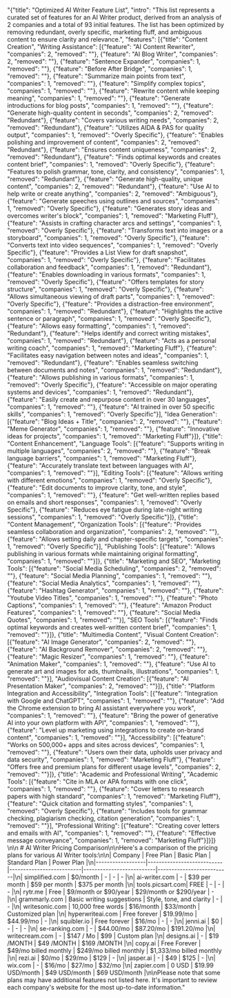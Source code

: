 "{\"title\": \"Optimized AI Writer Feature List\", \"intro\": \"This list represents a curated set of features for an AI Writer product, derived from an analysis of 2 companies and a total of 93 initial features. The list has been optimized by removing redundant, overly specific, marketing fluff, and ambiguous content to ensure clarity and relevance.\", \"features\": [{\"title\": \"Content Creation\", \"Writing Assistance\": [{\"feature\": \"AI Content Rewriter\", \"companies\": 2, \"removed\": \"\"}, {\"feature\": \"AI Blog Writer\", \"companies\": 2, \"removed\": \"\"}, {\"feature\": \"Sentence Expander\", \"companies\": 1, \"removed\": \"\"}, {\"feature\": \"Before After Bridge\", \"companies\": 1, \"removed\": \"\"}, {\"feature\": \"Summarize main points from text\", \"companies\": 1, \"removed\": \"\"}, {\"feature\": \"Simplify complex topics\", \"companies\": 1, \"removed\": \"\"}, {\"feature\": \"Rewrite content while keeping meaning\", \"companies\": 1, \"removed\": \"\"}, {\"feature\": \"Generate introductions for blog posts\", \"companies\": 1, \"removed\": \"\"}, {\"feature\": \"Generate high-quality content in seconds\", \"companies\": 2, \"removed\": \"Redundant\"}, {\"feature\": \"Covers various writing needs\", \"companies\": 2, \"removed\": \"Redundant\"}, {\"feature\": \"Utilizes AIDA & PAS for quality output\", \"companies\": 1, \"removed\": \"Overly Specific\"}, {\"feature\": \"Enables polishing and improvement of content\", \"companies\": 2, \"removed\": \"Redundant\"}, {\"feature\": \"Ensures content uniqueness\", \"companies\": 2, \"removed\": \"Redundant\"}, {\"feature\": \"Finds optimal keywords and creates content brief\", \"companies\": 1, \"removed\": \"Overly Specific\"}, {\"feature\": \"Features to polish grammar, tone, clarity, and consistency\", \"companies\": 1, \"removed\": \"Redundant\"}, {\"feature\": \"Generate high-quality, unique content\", \"companies\": 2, \"removed\": \"Redundant\"}, {\"feature\": \"Use AI to help write or create anything\", \"companies\": 2, \"removed\": \"Ambiguous\"}, {\"feature\": \"Generate speeches using outlines and sources\", \"companies\": 1, \"removed\": \"Overly Specific\"}, {\"feature\": \"Generates story ideas and overcomes writer's block\", \"companies\": 1, \"removed\": \"Marketing Fluff\"}, {\"feature\": \"Assists in crafting character arcs and settings\", \"companies\": 1, \"removed\": \"Overly Specific\"}, {\"feature\": \"Transforms text into images or a storyboard\", \"companies\": 1, \"removed\": \"Overly Specific\"}, {\"feature\": \"Converts text into video sequences\", \"companies\": 1, \"removed\": \"Overly Specific\"}, {\"feature\": \"Provides a List View for draft snapshot\", \"companies\": 1, \"removed\": \"Overly Specific\"}, {\"feature\": \"Facilitates collaboration and feedback\", \"companies\": 1, \"removed\": \"Redundant\"}, {\"feature\": \"Enables downloading in various formats\", \"companies\": 1, \"removed\": \"Overly Specific\"}, {\"feature\": \"Offers templates for story structure\", \"companies\": 1, \"removed\": \"Overly Specific\"}, {\"feature\": \"Allows simultaneous viewing of draft parts\", \"companies\": 1, \"removed\": \"Overly Specific\"}, {\"feature\": \"Provides a distraction-free environment\", \"companies\": 1, \"removed\": \"Redundant\"}, {\"feature\": \"Highlights the active sentence or paragraph\", \"companies\": 1, \"removed\": \"Overly Specific\"}, {\"feature\": \"Allows easy formatting\", \"companies\": 1, \"removed\": \"Redundant\"}, {\"feature\": \"Helps identify and correct writing mistakes\", \"companies\": 1, \"removed\": \"Redundant\"}, {\"feature\": \"Acts as a personal writing coach\", \"companies\": 1, \"removed\": \"Marketing Fluff\"}, {\"feature\": \"Facilitates easy navigation between notes and ideas\", \"companies\": 1, \"removed\": \"Redundant\"}, {\"feature\": \"Enables seamless switching between documents and notes\", \"companies\": 1, \"removed\": \"Redundant\"}, {\"feature\": \"Allows publishing in various formats\", \"companies\": 1, \"removed\": \"Overly Specific\"}, {\"feature\": \"Accessible on major operating systems and devices\", \"companies\": 1, \"removed\": \"Redundant\"}, {\"feature\": \"Easily create and repurpose content in over 30 languages\", \"companies\": 1, \"removed\": \"\"}, {\"feature\": \"AI trained in over 50 specific skills\", \"companies\": 1, \"removed\": \"Overly Specific\"}], \"Idea Generation\": [{\"feature\": \"Blog Ideas + Title\", \"companies\": 2, \"removed\": \"\"}, {\"feature\": \"Meme Generator\", \"companies\": 1, \"removed\": \"\"}, {\"feature\": \"Innovative ideas for projects\", \"companies\": 1, \"removed\": \"Marketing Fluff\"}]}, {\"title\": \"Content Enhancement\", \"Language Tools\": [{\"feature\": \"Supports writing in multiple languages\", \"companies\": 2, \"removed\": \"\"}, {\"feature\": \"Break language barriers\", \"companies\": 1, \"removed\": \"Marketing Fluff\"}, {\"feature\": \"Accurately translate text between languages with AI\", \"companies\": 1, \"removed\": \"\"}], \"Editing Tools\": [{\"feature\": \"Allows writing with different emotions\", \"companies\": 1, \"removed\": \"Overly Specific\"}, {\"feature\": \"Edit documents to improve clarity, tone, and style\", \"companies\": 1, \"removed\": \"\"}, {\"feature\": \"Get well-written replies based on emails and short responses\", \"companies\": 1, \"removed\": \"Overly Specific\"}, {\"feature\": \"Reduces eye fatigue during late-night writing sessions\", \"companies\": 1, \"removed\": \"Overly Specific\"}]}, {\"title\": \"Content Management\", \"Organization Tools\": [{\"feature\": \"Provides seamless collaboration and organization\", \"companies\": 2, \"removed\": \"\"}, {\"feature\": \"Allows setting daily and chapter-specific targets\", \"companies\": 1, \"removed\": \"Overly Specific\"}], \"Publishing Tools\": [{\"feature\": \"Allows publishing in various formats while maintaining original formatting\", \"companies\": 1, \"removed\": \"\"}]}, {\"title\": \"Marketing and SEO\", \"Marketing Tools\": [{\"feature\": \"Social Media Scheduling\", \"companies\": 2, \"removed\": \"\"}, {\"feature\": \"Social Media Planning\", \"companies\": 1, \"removed\": \"\"}, {\"feature\": \"Social Media Analytics\", \"companies\": 1, \"removed\": \"\"}, {\"feature\": \"Hashtag Generator\", \"companies\": 1, \"removed\": \"\"}, {\"feature\": \"Youtube Video Titles\", \"companies\": 1, \"removed\": \"\"}, {\"feature\": \"Photo Captions\", \"companies\": 1, \"removed\": \"\"}, {\"feature\": \"Amazon Product Features\", \"companies\": 1, \"removed\": \"\"}, {\"feature\": \"Social Media Quotes\", \"companies\": 1, \"removed\": \"\"}], \"SEO Tools\": [{\"feature\": \"Finds optimal keywords and creates well-written content brief\", \"companies\": 1, \"removed\": \"\"}]}, {\"title\": \"Multimedia Content\", \"Visual Content Creation\": [{\"feature\": \"AI Image Generator\", \"companies\": 2, \"removed\": \"\"}, {\"feature\": \"AI Background Remover\", \"companies\": 2, \"removed\": \"\"}, {\"feature\": \"Magic Resizer\", \"companies\": 1, \"removed\": \"\"}, {\"feature\": \"Animation Maker\", \"companies\": 1, \"removed\": \"\"}, {\"feature\": \"Use AI to generate art and images for ads, thumbnails, illustrations\", \"companies\": 1, \"removed\": \"\"}], \"Audiovisual Content Creation\": [{\"feature\": \"AI Presentation Maker\", \"companies\": 2, \"removed\": \"\"}]}, {\"title\": \"Platform Integration and Accessibility\", \"Integration Tools\": [{\"feature\": \"Integration with Google and ChatGPT\", \"companies\": 1, \"removed\": \"\"}, {\"feature\": \"Add the Chrome extension to bring AI assistant everywhere you work\", \"companies\": 1, \"removed\": \"\"}, {\"feature\": \"Bring the power of generative AI into your own platform with API\", \"companies\": 1, \"removed\": \"\"}, {\"feature\": \"Level up marketing using integrations to create on-brand content\", \"companies\": 1, \"removed\": \"\"}], \"Accessibility\": [{\"feature\": \"Works on 500,000+ apps and sites across devices\", \"companies\": 1, \"removed\": \"\"}, {\"feature\": \"Users own their data, upholds user privacy and data security\", \"companies\": 1, \"removed\": \"Marketing Fluff\"}, {\"feature\": \"Offers free and premium plans for different usage levels\", \"companies\": 2, \"removed\": \"\"}]}, {\"title\": \"Academic and Professional Writing\", \"Academic Tools\": [{\"feature\": \"Cite in MLA or APA formats with one click\", \"companies\": 1, \"removed\": \"\"}, {\"feature\": \"Cover letters to research papers with high standard\", \"companies\": 1, \"removed\": \"Marketing Fluff\"}, {\"feature\": \"Quick citation and formatting styles\", \"companies\": 1, \"removed\": \"Overly Specific\"}, {\"feature\": \"Includes tools for grammar checking, plagiarism checking, citation generation\", \"companies\": 1, \"removed\": \"\"}], \"Professional Writing\": [{\"feature\": \"Creating cover letters and emails with AI\", \"companies\": 1, \"removed\": \"\"}, {\"feature\": \"Effective message conveyance\", \"companies\": 1, \"removed\": \"Marketing Fluff\"}]}]} \n\n # AI Writer Pricing Comparison\n\nHere's a comparison of the pricing plans for various AI Writer tools:\n\n| Company          | Free Plan                 | Basic Plan               | Standard Plan            | Power Plan               |\n|------------------|---------------------------|--------------------------|--------------------------|--------------------------|\n| simplified.com   | $0/month                  | -                        | -                        | -                        |\n| ai-writer.com    | -                         | $39 per month            | $59 per month            | $375 per month           |\n| tools.picsart.com| FREE                      | -                        | -                        | -                        |\n| rytr.me          | Free                      | $9/month or $90/year     | $29/month or $290/year   | -                        |\n| grammarly.com    | Basic writing suggestions | Style, tone, and clarity | -                        | -                        |\n| writesonic.com   | 10,000 free words          | $16/month                | $33/month                | Customized plan          |\n| hyperwriteai.com | Free forever              | $19.99/mo                | $44.99/mo                | -                        |\n| squibler.io      | Free forever              | $16/mo                   | -                        | -                        |\n| jenni.ai         | $0                        | -                        | -                        | -                        |\n| se-ranking.com   | -                         | $44.00/mo                | $87.20/mo                | $191.20/mo               |\n| writecream.com   | -                         | $147 / Mo                | $99                      | Custom plan              |\n| designs.ai       | -                         | $19 /MONTH               | $49 /MONTH               | $169 /MONTH              |\n| copy.ai          | Free Forever              | $49/mo billed monthly    | $249/mo billed monthly    | $1,333/mo billed monthly  |\n| rezi.ai          | $0/mo                     | $29/mo                   | $129                     | -                        |\n| jasper.ai        | -                         | $49                      | $125                     | -                        |\n| wix.com          | -                         | $16/mo                   | $27/mo                   | $32/mo                   |\n| zapier.com       | 0 USD                     | $19.99 USD/month         | $49 USD/month            | $69 USD/month            |\n\nPlease note that some plans may have additional features not listed here. It's important to review each company's website for the most up-to-date information."